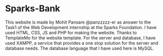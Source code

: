 # Sparks-Bank
This website is made by Mohit Pansare @panzzzzz-er as answer to the Task1 of the Web Development internship at the Sparks Foundation. 
I have used HTML, CSS, JS and PHP for making the website. Thanks to TemplateMo for the website template.
For the server and database, I have used XAMPP, a service that provides a one stop solution for the server and database needs. The database language that I have used here is MySQL.
